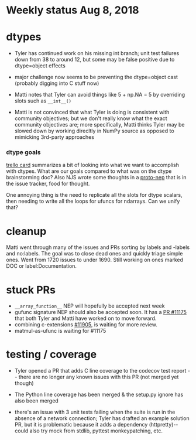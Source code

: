 # Weekly status Aug 8, 2018

# dtypes

- Tyler has continued work on his missing int branch; unit test failures down from 38 to around 12, but some may be false positive due to dtype=object effects

- major challenge now seems to be preventing the dtype=object cast (probably digging into C stuff now)

- Matti notes that Tyler can avoid things like 5 + np.NA = 5 by overriding slots such as `__int__()`

- Matti is not convinced that what Tyler is doing is consistent with community objectives; but we don't really know what the exact community objectives are; more specifically, Matti thinks Tyler may be slowed down by working direcltly in NumPy source as opposed to mimicking 3rd-party approaches

### dtype goals

[trello card](https://trello.com/c/VmcDapaS) summarizes a bit of looking into what we want to accomplish with dtypes. What are our goals compared to what was on the dtype brainstorming doc? Also NJS wrote some thoughts in a [proto-nep](https://github.com/numpy/numpy/issues/2899) that is in the issue tracker, food for thought.

One annoying thing is the need to replicate all the slots for dtype scalars, then needing to write all the loops for ufuncs for ndarrays. Can we unify that?

# cleanup

Matti went through many of the issues and PRs sorting by labels and -labels and no:labels. The goal was to close dead ones and quickly triage simple ones. Went from 1720 issues to under 1690. Still working on ones marked DOC or label:Documentation.

# stuck PRs

- `__array_function__` NEP will hopefully be accepted next week
- gufunc signature NEP should also be accepted soon. It has a [PR #11175](https://github.com/numpy/numpy/pull/11175) that both Tyler and Matti have worked on to move forward.
- combining c-extensions [#11905](https://github.com/numpy/numpy/pull/10915), is waiting for more review.
- matmul-as-ufunc is waiting for #11175 

# testing / coverage

- Tyler opened a PR that adds C line coverage to the codecov test report -- there are no longer any known issues with this PR (not merged yet though)

- The Python line coverage has been merged & the setup.py ignore has also been merged

- there's an issue with 3 unit tests failing when the suite is run in the absence of a network connection; Tyler has drafted an example solution PR, but it is problematic because it adds a dependency (httpretty)--could also try mock from stdlib, pyttest monkeypatching, etc.
